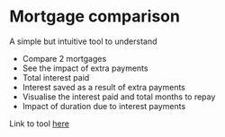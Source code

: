 # Mortgage comparison
A simple but intuitive tool to understand
- Compare 2 mortgages
- See the impact of extra payments
- Total interest paid
- Interest saved as a result of extra payments
- Visualise the interest paid and total months to repay
- Impact of duration due to interest payments

Link to tool [here](https://kar-ven.github.io/mortgage-compare/)

